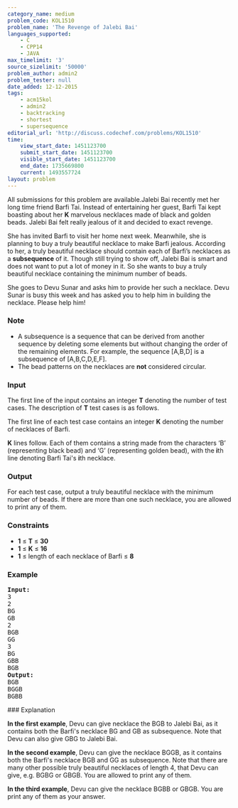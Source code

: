 ```yaml
---
category_name: medium
problem_code: KOL1510
problem_name: 'The Revenge of Jalebi Bai'
languages_supported:
    - C
    - CPP14
    - JAVA
max_timelimit: '3'
source_sizelimit: '50000'
problem_author: admin2
problem_tester: null
date_added: 12-12-2015
tags:
    - acm15kol
    - admin2
    - backtracking
    - shortest
    - supersequence
editorial_url: 'http://discuss.codechef.com/problems/KOL1510'
time:
    view_start_date: 1451123700
    submit_start_date: 1451123700
    visible_start_date: 1451123700
    end_date: 1735669800
    current: 1493557724
layout: problem
---
```

All submissions for this problem are available.Jalebi Bai recently met her long time friend Barfi Tai. Instead of entertaining her guest, Barfi Tai kept boasting about her **K** marvelous necklaces made of black and golden beads. Jalebi Bai felt really jealous of it and decided to exact revenge.

She has invited Barfi to visit her home next week. Meanwhile, she is planning to buy a truly beautiful necklace to make Barfi jealous. According to her, a truly beautiful necklace should contain each of Barfi’s necklaces as a **subsequence** of it. Though still trying to show off, Jalebi Bai is smart and does not want to put a lot of money in it. So she wants to buy a truly beautiful necklace containing the minimum number of beads.

She goes to Devu Sunar and asks him to provide her such a necklace. Devu Sunar is busy this week and has asked you to help him in building the necklace. Please help him!

### Note

- A subsequence is a sequence that can be derived from another sequence by deleting some elements but without changing the order of the remaining elements. For example, the sequence \[A,B,D\] is a subsequence of \[A,B,C,D,E,F\].
- The bead patterns on the necklaces are **not** considered circular.

### Input

The first line of the input contains an integer **T** denoting the number of test cases. The description of **T** test cases is as follows.

The first line of each test case contains an integer **K** denoting the number of necklaces of Barfi.

**K** lines follow. Each of them contains a string made from the characters ‘B’ (representing black bead) and ‘G’ (representing golden bead), with the **i**th line denoting Barfi Tai's **i**th necklace.

### Output

For each test case, output a truly beautiful necklace with the minimum number of beads. If there are more than one such necklace, you are allowed to print any of them.

### Constraints

- **1** ≤ **T** ≤ **30**
- **1** ≤ **K** ≤ **16**
- **1** ≤ length of each necklace of Barfi ≤ **8**

### Example

<pre><b>Input:</b>
3
2
BG
GB
2
BGB
GG
3
BG
GBB
BGB
<b>Output:</b>
BGB
BGGB
BGBB
</pre>### Explanation

**In the first example**,
Devu can give necklace the BGB to Jalebi Bai, as it contains both the Barfi's necklace BG and GB as subsequence.
Note that Devu can also give GBG to Jalebi Bai.

**In the second example**,
Devu can give the necklace BGGB, as it contains both the Barfi's necklace BGB and GG as subsequence.
Note that there are many other possible truly beautiful necklaces of length 4, that Devu can give, e.g. BGBG or GBGB.
You are allowed to print any of them.

**In the third example**,
Devu can give the necklace BGBB or GBGB. You are print any of them as your answer.
